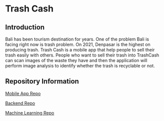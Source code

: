# Trash Cash

## Introduction
Bali has been tourism destination for years. One of the problem Bali is facing right now is trash problem. On 2021, Denpasar is the highest on producing trash.
Trash Cash is a mobile app that help people to sell their trash easily with others.
People who want to sell their trash into TrashCash can scan images of the waste they have and then the application will perform image analysis to identify whether the trash is recyclable or not.

## Repository Information
[Mobile App Repo](https://github.com/Trash-Cash-Bangkit-Capstone-2023/Trash-Cash-Mobile-App)

[Backend Repo](https://github.com/Trash-Cash-Bangkit-Capstone-2023/trashcash-api)

[Machine Learning Repo](https://github.com/Trash-Cash-Bangkit-Capstone-2023/trashcash-machine-learning)

